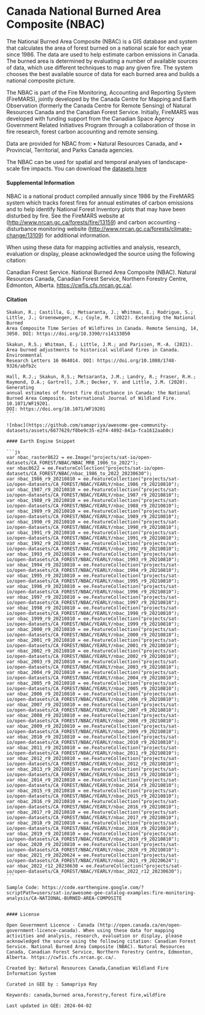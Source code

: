 # Canada National Burned Area Composite (NBAC)

The National Burned Area Composite (NBAC) is a GIS database and system that calculates the area of forest burned on a national scale for each year since 1986. The data are used to help estimate carbon emissions in Canada. The burned area is determined by evaluating a number of available sources of data, which use different techniques to map any given fire. The system chooses the best available source of data for each burned area and builds a national composite picture.

The NBAC is part of the Fire Monitoring, Accounting and Reporting System (FireMARS), jointly developed by the Canada Centre for Mapping and Earth Observation (formerly the Canada Centre for Remote Sensing) of Natural Resources Canada and the Canadian Forest Service. Initially, FireMARS was developed with funding support from the Canadian Space Agency Government Related Initiatives Program through a collaboration of those in fire research, forest carbon accounting and remote sensing.

Data are provided for NBAC from:
• Natural Resources Canada, and
• Provincial, Territorial, and Parks Canada agencies.

The NBAC can be used for spatial and temporal analyses of landscape-scale fire impacts. You can download the [datasets here](https://cwfis.cfs.nrcan.gc.ca/datamart/metadata/nbac)

#### Supplemental Information
NBAC is a national product compiled annually since 1986 by the FireMARS system which tracks forest fires for annual estimates of carbon emissions and to help identify National Forest Inventory plots that may have been disturbed by fire. See the FireMARS website at (http://www.nrcan.gc.ca/forests/fire/13159) and carbon accounting - disturbance monitoring website (http://www.nrcan.gc.ca/forests/climate-change/13109) for additional information.

When using these data for mapping activities and analysis, research, evaluation or display, please acknowledged the source using the following citation:

Canadian Forest Service. National Burned Area Composite (NBAC). Natural Resources Canada, Canadian Forest Service, Northern Forestry Centre, Edmonton, Alberta. https://cwfis.cfs.nrcan.gc.ca/.

#### Citation

````
Skakun, R.; Castilla, G.; Metsaranta, J.; Whitman, E.; Rodrigue, S.; Little, J.; Groenewegen, K.; Coyle, M. (2022). Extending the National Burned
Area Composite Time Series of Wildfires in Canada. Remote Sensing, 14, 3050. DOI: https://doi.org/10.3390/rs14133050

Skakun, R.S.; Whitman, E.; Little, J.M.; and Parisien, M.-A. (2021). Area burned adjustments to historical wildland fires in Canada. Environmental
Research Letters 16 064014. DOI: https://doi.org/10.1088/1748-9326/abfb2c

Hall, R.J.; Skakun, R.S.; Metsaranta, J.M.; Landry, R.; Fraser, R.H.; Raymond, D.A.; Gartrell, J.M.; Decker, V. and Little, J.M. (2020). Generating
annual estimates of forest fire disturbance in Canada: the National Burned Area Composite. International Journal of Wildland Fire. 10.1071/WF19201.
DOI: https://doi.org/10.1071/WF19201
```

![nbac](https://github.com/samapriya/awesome-gee-community-datasets/assets/6677629/f8be9c35-e2f4-4892-841a-fca1612aab0c)

#### Earth Engine Snippet

```js
var nbac_raster8622 = ee.Image("projects/sat-io/open-datasets/CA_FOREST/NBAC/NBAC_MRB_1986_to_2022");
var nbac8622 = ee.FeatureCollection("projects/sat-io/open-datasets/CA_FOREST/NBAC/nbac_1986_to_2022_20230630");
var nbac_1986_r9_20210810 = ee.FeatureCollection("projects/sat-io/open-datasets/CA_FOREST/NBAC/YEARLY/nbac_1986_r9_20210810");
var nbac_1987_r9_20210810 = ee.FeatureCollection("projects/sat-io/open-datasets/CA_FOREST/NBAC/YEARLY/nbac_1987_r9_20210810");
var nbac_1988_r9_20210810 = ee.FeatureCollection("projects/sat-io/open-datasets/CA_FOREST/NBAC/YEARLY/nbac_1988_r9_20210810");
var nbac_1989_r9_20210810 = ee.FeatureCollection("projects/sat-io/open-datasets/CA_FOREST/NBAC/YEARLY/nbac_1989_r9_20210810");
var nbac_1990_r9_20210810 = ee.FeatureCollection("projects/sat-io/open-datasets/CA_FOREST/NBAC/YEARLY/nbac_1990_r9_20210810");
var nbac_1991_r9_20210810 = ee.FeatureCollection("projects/sat-io/open-datasets/CA_FOREST/NBAC/YEARLY/nbac_1991_r9_20210810");
var nbac_1992_r9_20210810 = ee.FeatureCollection("projects/sat-io/open-datasets/CA_FOREST/NBAC/YEARLY/nbac_1992_r9_20210810");
var nbac_1993_r9_20210810 = ee.FeatureCollection("projects/sat-io/open-datasets/CA_FOREST/NBAC/YEARLY/nbac_1993_r9_20210810");
var nbac_1994_r9_20210810 = ee.FeatureCollection("projects/sat-io/open-datasets/CA_FOREST/NBAC/YEARLY/nbac_1994_r9_20210810");
var nbac_1995_r9_20210810 = ee.FeatureCollection("projects/sat-io/open-datasets/CA_FOREST/NBAC/YEARLY/nbac_1995_r9_20210810");
var nbac_1996_r9_20210810 = ee.FeatureCollection("projects/sat-io/open-datasets/CA_FOREST/NBAC/YEARLY/nbac_1996_r9_20210810");
var nbac_1997_r9_20210810 = ee.FeatureCollection("projects/sat-io/open-datasets/CA_FOREST/NBAC/YEARLY/nbac_1997_r9_20210810");
var nbac_1998_r9_20210810 = ee.FeatureCollection("projects/sat-io/open-datasets/CA_FOREST/NBAC/YEARLY/nbac_1998_r9_20210810");
var nbac_1999_r9_20210810 = ee.FeatureCollection("projects/sat-io/open-datasets/CA_FOREST/NBAC/YEARLY/nbac_1999_r9_20210810");
var nbac_2000_r9_20210810 = ee.FeatureCollection("projects/sat-io/open-datasets/CA_FOREST/NBAC/YEARLY/nbac_2000_r9_20210810");
var nbac_2001_r9_20210810 = ee.FeatureCollection("projects/sat-io/open-datasets/CA_FOREST/NBAC/YEARLY/nbac_2001_r9_20210810");
var nbac_2002_r9_20210810 = ee.FeatureCollection("projects/sat-io/open-datasets/CA_FOREST/NBAC/YEARLY/nbac_2002_r9_20210810");
var nbac_2003_r9_20210810 = ee.FeatureCollection("projects/sat-io/open-datasets/CA_FOREST/NBAC/YEARLY/nbac_2003_r9_20210810");
var nbac_2004_r9_20210810 = ee.FeatureCollection("projects/sat-io/open-datasets/CA_FOREST/NBAC/YEARLY/nbac_2004_r9_20210810");
var nbac_2005_r9_20210810 = ee.FeatureCollection("projects/sat-io/open-datasets/CA_FOREST/NBAC/YEARLY/nbac_2005_r9_20210810");
var nbac_2006_r9_20210810 = ee.FeatureCollection("projects/sat-io/open-datasets/CA_FOREST/NBAC/YEARLY/nbac_2006_r9_20210810");
var nbac_2007_r9_20210810 = ee.FeatureCollection("projects/sat-io/open-datasets/CA_FOREST/NBAC/YEARLY/nbac_2007_r9_20210810");
var nbac_2008_r9_20210810 = ee.FeatureCollection("projects/sat-io/open-datasets/CA_FOREST/NBAC/YEARLY/nbac_2008_r9_20210810");
var nbac_2009_r9_20210810 = ee.FeatureCollection("projects/sat-io/open-datasets/CA_FOREST/NBAC/YEARLY/nbac_2009_r9_20210810");
var nbac_2010_r9_20210810 = ee.FeatureCollection("projects/sat-io/open-datasets/CA_FOREST/NBAC/YEARLY/nbac_2010_r9_20210810");
var nbac_2011_r9_20210810 = ee.FeatureCollection("projects/sat-io/open-datasets/CA_FOREST/NBAC/YEARLY/nbac_2011_r9_20210810");
var nbac_2012_r9_20210810 = ee.FeatureCollection("projects/sat-io/open-datasets/CA_FOREST/NBAC/YEARLY/nbac_2012_r9_20210810");
var nbac_2013_r9_20210810 = ee.FeatureCollection("projects/sat-io/open-datasets/CA_FOREST/NBAC/YEARLY/nbac_2013_r9_20210810");
var nbac_2014_r9_20210810 = ee.FeatureCollection("projects/sat-io/open-datasets/CA_FOREST/NBAC/YEARLY/nbac_2014_r9_20210810");
var nbac_2015_r9_20210810 = ee.FeatureCollection("projects/sat-io/open-datasets/CA_FOREST/NBAC/YEARLY/nbac_2015_r9_20210810");
var nbac_2016_r9_20210810 = ee.FeatureCollection("projects/sat-io/open-datasets/CA_FOREST/NBAC/YEARLY/nbac_2016_r9_20210810");
var nbac_2017_r9_20210810 = ee.FeatureCollection("projects/sat-io/open-datasets/CA_FOREST/NBAC/YEARLY/nbac_2017_r9_20210810");
var nbac_2018_r9_20210810 = ee.FeatureCollection("projects/sat-io/open-datasets/CA_FOREST/NBAC/YEARLY/nbac_2018_r9_20210810");
var nbac_2019_r9_20210810 = ee.FeatureCollection("projects/sat-io/open-datasets/CA_FOREST/NBAC/YEARLY/nbac_2019_r9_20210810");
var nbac_2020_r9_20210810 = ee.FeatureCollection("projects/sat-io/open-datasets/CA_FOREST/NBAC/YEARLY/nbac_2020_r9_20210810");
var nbac_2021_r9_20220624 = ee.FeatureCollection("projects/sat-io/open-datasets/CA_FOREST/NBAC/YEARLY/nbac_2021_r9_20220624");
var nbac_2022_r12_20230630 = ee.FeatureCollection("projects/sat-io/open-datasets/CA_FOREST/NBAC/YEARLY/nbac_2022_r12_20230630");
```

Sample Code: https://code.earthengine.google.com/?scriptPath=users/sat-io/awesome-gee-catalog-examples:fire-monitoring-analysis/CA-NATIONAL-BURNED-AREA-COMPOSITE


#### License

Open Government Licence - Canada (http://open.canada.ca/en/open-government-licence-canada). When using these data for mapping activities and analysis, research, evaluation or display, please acknowledged the source using the following citation: Canadian Forest Service. National Burned Area Composite (NBAC). Natural Resources Canada, Canadian Forest Service, Northern Forestry Centre, Edmonton, Alberta. https://cwfis.cfs.nrcan.gc.ca/.

Created by: Natural Resources Canada,Canadian Wildland Fire Information System

Curated in GEE by : Samapriya Roy

Keywords: canada,burned area,forestry,forest fire,wildfire

Last updated in GEE: 2024-04-02
